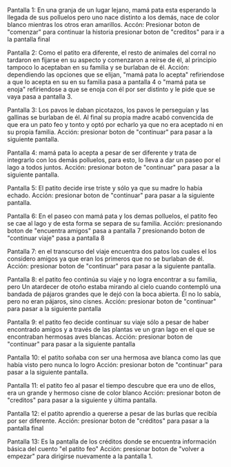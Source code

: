 Pantalla 1: En una granja de un lugar lejano, mamá pata esta esperando la llegada de sus polluelos pero uno nace distinto a los demás, nace de color blanco mientras los otros eran amarillos. 
Accón: Presionar boton de "comenzar" para continuar la historia presionar boton de "creditos" para ir a la pantalla final

Pantalla 2: Como el patito era diferente, el resto de animales del corral no tardaron en fijarse en su aspecto y comenzaron a reírse de él, al principio tampoco lo aceptaban en su familia y se burlaban de él.
Acción: dependiendo las opciones que se elijan, "mamá pata lo acepta" refiriendose a que lo acepta en su en su familia pasa a pantalla 4 o "mamá pata se enoja" refiriendose a que se enoja con él por ser distinto y le pide que se vaya pasa a pantalla 3.

Pantalla 3: Los pavos le daban picotazos, los pavos le perseguían y las gallinas se burlaban de él. Al final su propia madre acabó convencida de que era un pato feo y tonto y optó por echarlo ya que no era aceptado ni en su propia familia.
Acción: presionar boton de "continuar" para pasar a la siguiente pantalla.

Pantalla 4: mamá pata lo acepta a pesar de ser diferente y trata de integrarlo con los demás polluelos, para esto, lo 
lleva a dar un paseo por el lago a todos juntos.
Acción: presionar boton de "continuar" para pasar a la siguiente pantalla.

Pantalla 5: El patito decide irse triste y sólo ya que su madre lo había echado.
Acción: presionar boton de "continuar" para pasar a la siguiente pantalla.

Pantalla 6: En el paseo con mamá pata y los demas polluelos, el patito feo se cae al lago y de esta forma se separa de su familia.
Acción: presionando boton de "encuentra amigos" pasa a pantalla 7
presionando boton de "continuar viaje" pasa a pantalla 8

Pantalla 7: en el transcurso del viaje encuentra dos patos los cuales el los considero amigos ya que eran los primeros que
no se burlaban de él. 
Acción: presionar boton de "continuar" para pasar a la siguiente pantalla.

Pantalla 8: el patito feo continúa su viaje y no logra encontrar a su familia, pero Un atardecer de otoño estaba mirando al cielo cuando contempló una bandada de pájaros grandes que le dejó con la boca abierta. Él no lo sabía, pero no eran pájaros, sino cisnes.
Acción: presionar boton de "continuar" para pasar a la siguiente pantalla

Pantalla 9: el patito feo decide continuar su viaje sólo a pesar de haber encontrado amigos y a través de las plantas ve un
gran lago en el que se encontraban hermosas aves blancas.
Acción: presionar boton de "continuar" para pasar a la siguiente pantalla

Pantalla 10: el patito soñaba con ser una hermosa ave blanca como las que había visto pero nunca lo logro
Acción: presionar boton de "continuar" para pasar a la siguiente pantalla.

Pantalla 11: el patito feo al pasar el tiempo descubre que era uno de ellos, era un grande y hermoso cisne de color blanco
Acción: presionar boton de "creditos" para pasar a la siguiente y última pantalla.

Pantalla 12: el patito aprendio a quererse a pesar de las burlas que recibía por ser diferente.
Acción: presionar boton de "créditos" para pasar a la pantalla final

Pantalla 13: Es la pantalla de los créditos donde se encuentra información básica del cuento "el patito feo"
Acción: presionar boton de "volver a empezar" para dirigirse nuevamente a la pantalla 1.
